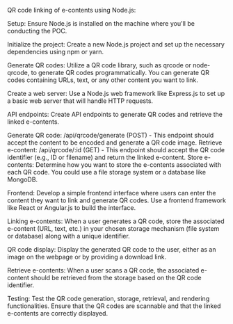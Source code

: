 
QR code linking of e-contents using Node.js:

Setup: Ensure Node.js is installed on the machine where you'll be conducting the POC.

Initialize the project: Create a new Node.js project and set up the necessary dependencies using npm or yarn.

Generate QR codes: Utilize a QR code library, such as qrcode or node-qrcode, to generate QR codes programmatically. You can generate QR codes containing URLs, text, or any other content you want to link.

Create a web server: Use a Node.js web framework like Express.js to set up a basic web server that will handle HTTP requests.

API endpoints: Create API endpoints to generate QR codes and retrieve the linked e-contents.

Generate QR code: /api/qrcode/generate (POST) - This endpoint should accept the content to be encoded and generate a QR code image.
Retrieve e-content: /api/qrcode/:id (GET) - This endpoint should accept the QR code identifier (e.g., ID or filename) and return the linked e-content.
Store e-contents: Determine how you want to store the e-contents associated with each QR code. You could use a file storage system or a database like MongoDB.

Frontend: Develop a simple frontend interface where users can enter the content they want to link and generate QR codes. Use a frontend framework like React or Angular.js to build the interface.

Linking e-contents: When a user generates a QR code, store the associated e-content (URL, text, etc.) in your chosen storage mechanism (file system or database) along with a unique identifier.

QR code display: Display the generated QR code to the user, either as an image on the webpage or by providing a download link.

Retrieve e-contents: When a user scans a QR code, the associated e-content should be retrieved from the storage based on the QR code identifier.

Testing: Test the QR code generation, storage, retrieval, and rendering functionalities. Ensure that the QR codes are scannable and that the linked e-contents are correctly displayed.